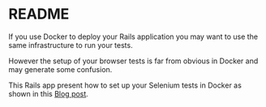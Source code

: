# README

If you use Docker to deploy your Rails application you may want to use the same infrastructure to run your tests.

However the setup of your browser tests is far from obvious in Docker and may generate some confusion.

This Rails app present how to set up your Selenium tests in Docker as shown in this [Blog post](http://www.alfredo.motta.name/dockerized-rails-capybara-tests-on-top-of-selenium).